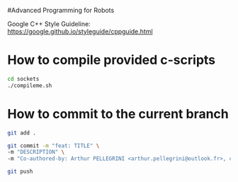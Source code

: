 #Advanced Programming for Robots

Google C++ Style Guideline: https://google.github.io/styleguide/cppguide.html

# How to compile provided c-scripts

```bash
cd sockets
./compileme.sh
```

# How to commit to the current branch

```bash
git add .

git commit -m "feat: TITLE" \
-m "DESCRIPTION" \
-m "Co-authored-by: Arthur PELLEGRINI <arthur.pellegrini@outlook.fr>, cfriedl1 <ch.friedl1010@gmail.com>"

git push
```